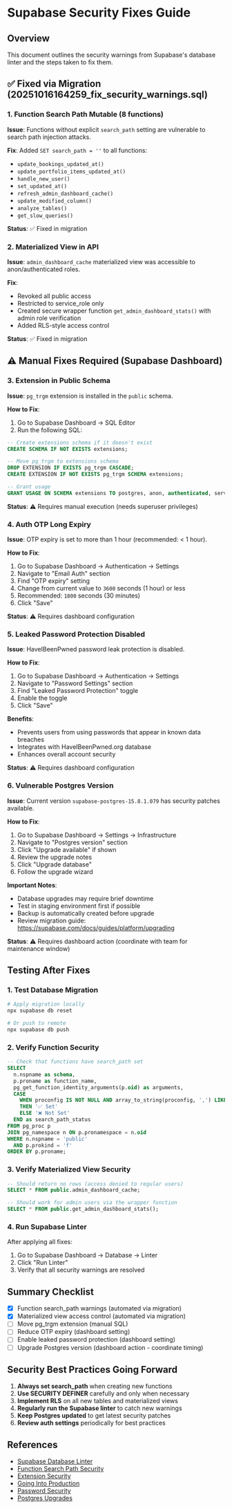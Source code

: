 # Supabase Security Fixes Guide

## Overview
This document outlines the security warnings from Supabase's database linter and the steps taken to fix them.

## ✅ Fixed via Migration (20251016164259_fix_security_warnings.sql)

### 1. Function Search Path Mutable (8 functions)
**Issue**: Functions without explicit `search_path` setting are vulnerable to search path injection attacks.

**Fix**: Added `SET search_path = ''` to all functions:
- `update_bookings_updated_at()`
- `update_portfolio_items_updated_at()`
- `handle_new_user()`
- `set_updated_at()`
- `refresh_admin_dashboard_cache()`
- `update_modified_column()`
- `analyze_tables()`
- `get_slow_queries()`

**Status**: ✅ Fixed in migration

### 2. Materialized View in API
**Issue**: `admin_dashboard_cache` materialized view was accessible to anon/authenticated roles.

**Fix**: 
- Revoked all public access
- Restricted to service_role only
- Created secure wrapper function `get_admin_dashboard_stats()` with admin role verification
- Added RLS-style access control

**Status**: ✅ Fixed in migration

## ⚠️ Manual Fixes Required (Supabase Dashboard)

### 3. Extension in Public Schema
**Issue**: `pg_trgm` extension is installed in the `public` schema.

**How to Fix**:
1. Go to Supabase Dashboard → SQL Editor
2. Run the following SQL:
```sql
-- Create extensions schema if it doesn't exist
CREATE SCHEMA IF NOT EXISTS extensions;

-- Move pg_trgm to extensions schema
DROP EXTENSION IF EXISTS pg_trgm CASCADE;
CREATE EXTENSION IF NOT EXISTS pg_trgm SCHEMA extensions;

-- Grant usage
GRANT USAGE ON SCHEMA extensions TO postgres, anon, authenticated, service_role;
```

**Status**: ⚠️ Requires manual execution (needs superuser privileges)

### 4. Auth OTP Long Expiry
**Issue**: OTP expiry is set to more than 1 hour (recommended: < 1 hour).

**How to Fix**:
1. Go to Supabase Dashboard → Authentication → Settings
2. Navigate to "Email Auth" section
3. Find "OTP expiry" setting
4. Change from current value to `3600` seconds (1 hour) or less
5. Recommended: `1800` seconds (30 minutes)
6. Click "Save"

**Status**: ⚠️ Requires dashboard configuration

### 5. Leaked Password Protection Disabled
**Issue**: HaveIBeenPwned password leak protection is disabled.

**How to Fix**:
1. Go to Supabase Dashboard → Authentication → Settings
2. Navigate to "Password Settings" section
3. Find "Leaked Password Protection" toggle
4. Enable the toggle
5. Click "Save"

**Benefits**:
- Prevents users from using passwords that appear in known data breaches
- Integrates with HaveIBeenPwned.org database
- Enhances overall account security

**Status**: ⚠️ Requires dashboard configuration

### 6. Vulnerable Postgres Version
**Issue**: Current version `supabase-postgres-15.8.1.079` has security patches available.

**How to Fix**:
1. Go to Supabase Dashboard → Settings → Infrastructure
2. Navigate to "Postgres version" section
3. Click "Upgrade available" if shown
4. Review the upgrade notes
5. Click "Upgrade database"
6. Follow the upgrade wizard

**Important Notes**:
- Database upgrades may require brief downtime
- Test in staging environment first if possible
- Backup is automatically created before upgrade
- Review migration guide: https://supabase.com/docs/guides/platform/upgrading

**Status**: ⚠️ Requires dashboard action (coordinate with team for maintenance window)

## Testing After Fixes

### 1. Test Database Migration
```bash
# Apply migration locally
npx supabase db reset

# Or push to remote
npx supabase db push
```

### 2. Verify Function Security
```sql
-- Check that functions have search_path set
SELECT
  n.nspname as schema,
  p.proname as function_name,
  pg_get_function_identity_arguments(p.oid) as arguments,
  CASE 
    WHEN proconfig IS NOT NULL AND array_to_string(proconfig, ',') LIKE '%search_path%' 
    THEN '✅ Set'
    ELSE '❌ Not Set'
  END as search_path_status
FROM pg_proc p
JOIN pg_namespace n ON p.pronamespace = n.oid
WHERE n.nspname = 'public'
  AND p.prokind = 'f'
ORDER BY p.proname;
```

### 3. Verify Materialized View Security
```sql
-- Should return no rows (access denied to regular users)
SELECT * FROM public.admin_dashboard_cache;

-- Should work for admin users via the wrapper function
SELECT * FROM public.get_admin_dashboard_stats();
```

### 4. Run Supabase Linter
After applying all fixes:
1. Go to Supabase Dashboard → Database → Linter
2. Click "Run Linter"
3. Verify that all security warnings are resolved

## Summary Checklist

- [x] Function search_path warnings (automated via migration)
- [x] Materialized view access control (automated via migration)
- [ ] Move pg_trgm extension (manual SQL)
- [ ] Reduce OTP expiry (dashboard setting)
- [ ] Enable leaked password protection (dashboard setting)
- [ ] Upgrade Postgres version (dashboard action - coordinate timing)

## Security Best Practices Going Forward

1. **Always set search_path** when creating new functions
2. **Use SECURITY DEFINER** carefully and only when necessary
3. **Implement RLS** on all new tables and materialized views
4. **Regularly run the Supabase linter** to catch new warnings
5. **Keep Postgres updated** to get latest security patches
6. **Review auth settings** periodically for best practices

## References

- [Supabase Database Linter](https://supabase.com/docs/guides/database/database-linter)
- [Function Search Path Security](https://supabase.com/docs/guides/database/database-linter?lint=0011_function_search_path_mutable)
- [Extension Security](https://supabase.com/docs/guides/database/database-linter?lint=0014_extension_in_public)
- [Going Into Production](https://supabase.com/docs/guides/platform/going-into-prod#security)
- [Password Security](https://supabase.com/docs/guides/auth/password-security)
- [Postgres Upgrades](https://supabase.com/docs/guides/platform/upgrading)

